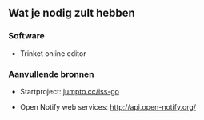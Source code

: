 ## Wat je nodig zult hebben

### Software

+ Trinket online editor

### Aanvullende bronnen

+ Startproject: <a href="http://jumpto.cc/iss-go" target="_blank">jumpto.cc/iss-go</a>

+ Open Notify web services: <a href="http://api.open-notify.org/" target="_blank">http://api.open-notify.org/</a>